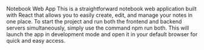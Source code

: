Notebook Web App
This is a straightforward notebook web application built with React that allows you to easily create, edit, and manage your notes in one place. To start the project and run both the frontend and backend servers simultaneously, simply use the command npm run both. This will launch the app in development mode and open it in your default browser for quick and easy access.